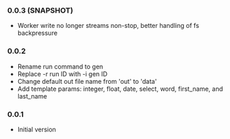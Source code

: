 ### 0.0.3 (SNAPSHOT)
* Worker write no longer streams non-stop, better handling of fs backpressure

### 0.0.2
* Rename run command to gen
* Replace -r run ID with -i gen ID
* Change default out file name from 'out' to 'data'
* Add template params: integer, float, date, select, word, first_name, and last_name

### 0.0.1
* Initial version 
